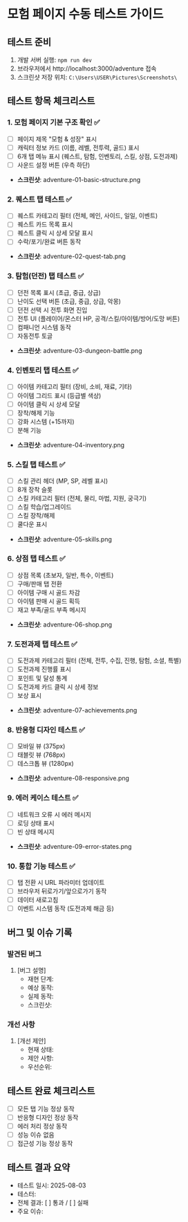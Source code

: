 # 모험 페이지 수동 테스트 가이드

## 테스트 준비
1. 개발 서버 실행: `npm run dev`
2. 브라우저에서 http://localhost:3000/adventure 접속
3. 스크린샷 저장 위치: `C:\Users\USER\Pictures\Screenshots\`

## 테스트 항목 체크리스트

### 1. 모험 페이지 기본 구조 확인 ✅
- [ ] 페이지 제목 "모험 & 성장" 표시
- [ ] 캐릭터 정보 카드 (이름, 레벨, 전투력, 골드) 표시
- [ ] 6개 탭 메뉴 표시 (퀘스트, 탐험, 인벤토리, 스킬, 상점, 도전과제)
- [ ] 사운드 설정 버튼 (우측 하단)
- **스크린샷**: adventure-01-basic-structure.png

### 2. 퀘스트 탭 테스트 ✅
- [ ] 퀘스트 카테고리 필터 (전체, 메인, 사이드, 일일, 이벤트)
- [ ] 퀘스트 카드 목록 표시
- [ ] 퀘스트 클릭 시 상세 모달 표시
- [ ] 수락/포기/완료 버튼 동작
- **스크린샷**: adventure-02-quest-tab.png

### 3. 탐험(던전) 탭 테스트 ✅
- [ ] 던전 목록 표시 (초급, 중급, 상급)
- [ ] 난이도 선택 버튼 (초급, 중급, 상급, 악몽)
- [ ] 던전 선택 시 전투 화면 진입
- [ ] 전투 UI (플레이어/몬스터 HP, 공격/스킬/아이템/방어/도망 버튼)
- [ ] 컴패니언 시스템 동작
- [ ] 자동전투 토글
- **스크린샷**: adventure-03-dungeon-battle.png

### 4. 인벤토리 탭 테스트 ✅
- [ ] 아이템 카테고리 필터 (장비, 소비, 재료, 기타)
- [ ] 아이템 그리드 표시 (등급별 색상)
- [ ] 아이템 클릭 시 상세 모달
- [ ] 장착/해제 기능
- [ ] 강화 시스템 (+15까지)
- [ ] 분해 기능
- **스크린샷**: adventure-04-inventory.png

### 5. 스킬 탭 테스트 ✅
- [ ] 스킬 관리 헤더 (MP, SP, 레벨 표시)
- [ ] 8개 장착 슬롯
- [ ] 스킬 카테고리 필터 (전체, 물리, 마법, 지원, 궁극기)
- [ ] 스킬 학습/업그레이드
- [ ] 스킬 장착/해제
- [ ] 쿨다운 표시
- **스크린샷**: adventure-05-skills.png

### 6. 상점 탭 테스트 ✅
- [ ] 상점 목록 (초보자, 일반, 특수, 이벤트)
- [ ] 구매/판매 탭 전환
- [ ] 아이템 구매 시 골드 차감
- [ ] 아이템 판매 시 골드 획득
- [ ] 재고 부족/골드 부족 메시지
- **스크린샷**: adventure-06-shop.png

### 7. 도전과제 탭 테스트 ✅
- [ ] 도전과제 카테고리 필터 (전체, 전투, 수집, 진행, 탐험, 소셜, 특별)
- [ ] 도전과제 진행률 표시
- [ ] 포인트 및 달성 통계
- [ ] 도전과제 카드 클릭 시 상세 정보
- [ ] 보상 표시
- **스크린샷**: adventure-07-achievements.png

### 8. 반응형 디자인 테스트 ✅
- [ ] 모바일 뷰 (375px)
- [ ] 태블릿 뷰 (768px)
- [ ] 데스크톱 뷰 (1280px)
- **스크린샷**: adventure-08-responsive.png

### 9. 에러 케이스 테스트 ✅
- [ ] 네트워크 오류 시 에러 메시지
- [ ] 로딩 상태 표시
- [ ] 빈 상태 메시지
- **스크린샷**: adventure-09-error-states.png

### 10. 통합 기능 테스트 ✅
- [ ] 탭 전환 시 URL 파라미터 업데이트
- [ ] 브라우저 뒤로가기/앞으로가기 동작
- [ ] 데이터 새로고침
- [ ] 이벤트 시스템 동작 (도전과제 해금 등)

## 버그 및 이슈 기록

### 발견된 버그
1. [버그 설명]
   - 재현 단계:
   - 예상 동작:
   - 실제 동작:
   - 스크린샷:

### 개선 사항
1. [개선 제안]
   - 현재 상태:
   - 제안 사항:
   - 우선순위:

## 테스트 완료 체크리스트
- [ ] 모든 탭 기능 정상 동작
- [ ] 반응형 디자인 정상 동작
- [ ] 에러 처리 정상 동작
- [ ] 성능 이슈 없음
- [ ] 접근성 기능 정상 동작

## 테스트 결과 요약
- 테스트 일시: 2025-08-03
- 테스터: 
- 전체 결과: [ ] 통과 / [ ] 실패
- 주요 이슈: